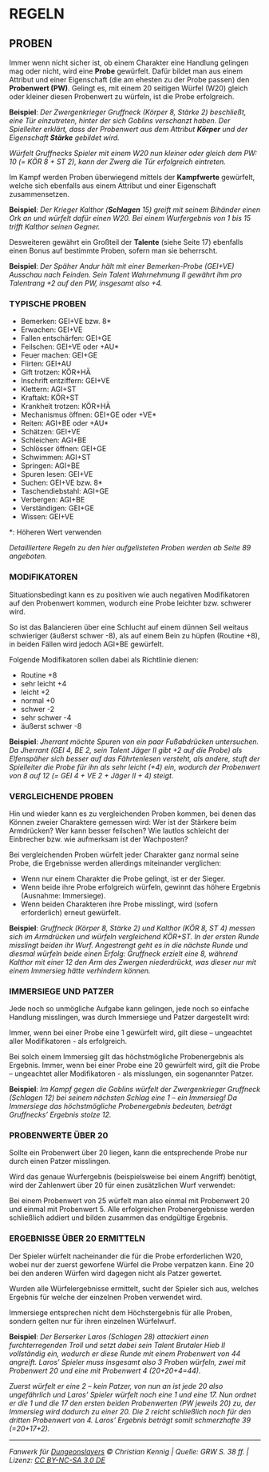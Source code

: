 # REGELN

## PROBEN

Immer wenn nicht sicher ist, ob einem Charakter eine Handlung gelingen mag oder nicht, wird eine **Probe** gewürfelt. Dafür bildet man aus einem Attribut und einer Eigenschaft (die am ehesten zu der Probe passen) den **Probenwert (PW)**. Gelingt es, mit einem 20 seitigen Würfel (W20) gleich oder kleiner diesen Probenwert zu würfeln, ist die Probe erfolgreich.

**Beispiel**: _Der Zwergenkrieger Gruffneck (Körper 8, Stärke 2) beschließt, eine Tür einzutreten, hinter der sich Goblins verschanzt haben. Der Spielleiter erklärt, dass der Probenwert aus dem Attribut **Körper** und der Eigenschaft **Stärke** gebildet wird._

_Würfelt Gruffnecks Spieler mit einem W20 nun kleiner oder gleich dem PW: 10 (= KÖR 8 + ST 2),
kann der Zwerg die Tür erfolgreich eintreten._

Im Kampf werden Proben überwiegend mittels der **Kampfwerte** gewürfelt, welche sich ebenfalls aus einem Attribut und einer Eigenschaft zusammensetzen.

**Beispiel**: _Der Krieger Kalthor (**Schlagen** 15) greift mit seinem Bihänder einen Ork an und würfelt dafür einen W20. Bei einem Wurfergebnis von 1 bis 15 trifft Kalthor seinen Gegner._

Desweiteren gewährt ein Großteil der **Talente** (siehe Seite 17) ebenfalls einen Bonus auf bestimmte Proben, sofern man sie beherrscht.

**Beispiel**: _Der Späher Andur hält mit einer Bemerken-Probe (GEI+VE) Ausschau nach Feinden. Sein Talent Wahrnehmung II gewährt ihm pro Talentrang +2 auf den PW, insgesamt also +4._

### TYPISCHE PROBEN

- Bemerken: GEI+VE bzw. 8\*
- Erwachen: GEI+VE
- Fallen entschärfen: GEI+GE
- Feilschen: GEI+VE oder +AU\*
- Feuer machen: GEI+GE
- Flirten: GEI+AU
- Gift trotzen: KÖR+HÄ
- Inschrift entziffern: GEI+VE
- Klettern: AGI+ST
- Kraftakt: KÖR+ST
- Krankheit trotzen: KÖR+HÄ
- Mechanismus öffnen: GEI+GE oder +VE\*
- Reiten: AGI+BE oder +AU\*
- Schätzen: GEI+VE
- Schleichen: AGI+BE
- Schlösser öffnen: GEI+GE
- Schwimmen: AGI+ST
- Springen: AGI+BE
- Spuren lesen: GEI+VE
- Suchen: GEI+VE bzw. 8\*
- Taschendiebstahl: AGI+GE
- Verbergen: AGI+BE
- Verständigen: GEI+GE
- Wissen: GEI+VE

\*: Höheren Wert verwenden

_Detailliertere Regeln zu den hier aufgelisteten Proben werden ab Seite 89 angeboten._

### MODIFIKATOREN

Situationsbedingt kann es zu positiven wie auch negativen Modifikatoren auf den Probenwert kommen, wodurch eine Probe leichter bzw. schwerer wird.

So ist das Balancieren über eine Schlucht auf einem dünnen Seil weitaus schwieriger (äußerst schwer -8), als auf einem Bein zu hüpfen (Routine +8), in beiden Fällen wird jedoch AGI+BE gewürfelt.

Folgende Modifikatoren sollen dabei als Richtlinie dienen:

- Routine +8
- sehr leicht +4
- leicht +2
- normal +0
- schwer -2
- sehr schwer -4
- äußerst schwer -8

**Beispiel**: _Jherrant möchte Spuren von ein paar Fußabdrücken untersuchen. Da Jherrant (GEI 4, BE 2, sein Talent Jäger II gibt +2 auf die Probe) als Elfenspäher sich besser auf das Fährtenlesen versteht, als andere, stuft der Spielleiter die Probe für ihn als sehr leicht (+4) ein, wodurch der Probenwert von 8 auf 12 (= GEI 4 + VE 2 + Jäger II + 4) steigt._

### VERGLEICHENDE PROBEN

Hin und wieder kann es zu vergleichenden Proben kommen, bei denen das Können zweier Charaktere gemessen wird: Wer ist der Stärkere beim Armdrücken? Wer kann besser feilschen? Wie lautlos schleicht der Einbrecher bzw. wie aufmerksam ist der Wachposten?

Bei vergleichenden Proben würfelt jeder Charakter ganz normal seine Probe, die Ergebnisse werden allerdings miteinander verglichen:

- Wenn nur einem Charakter die Probe gelingt, ist er der Sieger.
- Wenn beide ihre Probe erfolgreich würfeln, gewinnt das höhere Ergebnis
  (Ausnahme: Immersiege).
- Wenn beiden Charakteren ihre Probe misslingt, wird (sofern erforderlich)
  erneut gewürfelt.

**Beispiel**: _Gruffneck (Körper 8, Stärke 2) und Kalthor (KÖR 8, ST 4) messen sich im Armdrücken und würfeln vergleichend KÖR+ST. In der ersten Runde misslingt beiden ihr Wurf. Angestrengt geht es in die nächste Runde und diesmal würfeln beide einen Erfolg: Gruffneck erzielt eine 8, während Kalthor mit einer 12 den Arm des Zwergen niederdrückt, was dieser nur mit einem Immersieg hätte verhindern können._

### IMMERSIEGE UND PATZER

Jede noch so unmögliche Aufgabe kann gelingen, jede noch so einfache Handlung misslingen, was durch Immersiege und Patzer dargestellt wird:

Immer, wenn bei einer Probe eine 1 gewürfelt wird, gilt diese – ungeachtet aller Modifikatoren - als erfolgreich.

Bei solch einem Immersieg gilt das höchstmögliche Probenergebnis als Ergebnis. Immer, wenn bei einer Probe eine 20 gewürfelt wird, gilt die Probe – ungeachtet aller Modifikatoren - als misslungen, ein sogenannter Patzer.

**Beispiel**: _Im Kampf gegen die Goblins würfelt der Zwergenkrieger Gruffneck (Schlagen 12) bei seinem nächsten Schlag eine 1 – ein Immersieg! Da Immersiege das höchstmögliche Probenergebnis bedeuten, beträgt Gruffnecks’ Ergebnis stolze 12._

### PROBENWERTE ÜBER 20

Sollte ein Probenwert über 20 liegen, kann die entsprechende Probe nur durch einen Patzer misslingen.

Wird das genaue Wurfergebnis (beispielsweise bei einem Angriff) benötigt, wird der Zahlenwert über 20 für einen zusätzlichen Wurf verwendet:

Bei einem Probenwert von 25 würfelt man also einmal mit Probenwert 20 und einmal mit Probenwert 5. Alle erfolgreichen Probenergebnisse werden schließlich addiert und bilden zusammen das endgültige Ergebnis.

### ERGEBNISSE ÜBER 20 ERMITTELN

Der Spieler würfelt nacheinander die für die Probe erforderlichen W20, wobei nur der zuerst geworfene Würfel die Probe verpatzen kann. Eine 20 bei den anderen Würfen wird dagegen nicht als Patzer gewertet.

Wurden alle Würfelergebnisse ermittelt, sucht der Spieler sich aus, welches Ergebnis für welche der einzelnen Proben verwendet wird.

Immersiege entsprechen nicht dem Höchstergebnis für alle Proben, sondern gelten nur für ihren einzelnen Würfelwurf.

**Beispiel**: _Der Berserker Laros (Schlagen 28) attackiert einen furchterregenden Troll und setzt dabei sein Talent Brutaler Hieb II vollständig ein, wodurch er diese Runde mit einem Probenwert von 44 angreift. Laros’ Spieler muss insgesamt also 3 Proben würfeln, zwei mit Probenwert 20 und eine mit Probenwert 4 (20+20+4=44)._

_Zuerst würfelt er eine 2 – kein Patzer, von nun an ist jede 20 also ungefährlich und Laros’ Spieler würfelt noch eine 1 und eine 17. Nun ordnet er die 1 und die 17 den ersten beiden Probenwerten (PW jeweils 20) zu, der Immersieg wird dadurch zu einer 20. Die 2 reicht schließlich noch für den dritten Probenwert von 4. Laros’ Ergebnis beträgt somit schmerzhafte 39
(=20+17+2)._

---

_Fanwerk für [Dungeonslayers](https://www.dungeonslayers.net/) © Christian Kennig | Quelle: GRW S. 38 ff. | Lizenz: [CC BY-NC-SA 3.0 DE](https://creativecommons.org/licenses/by-nc-sa/3.0/de/)_

